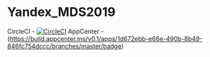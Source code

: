# Yandex_MDS2019
CircleCI  - [![CircleCI](https://circleci.com/gh/amciof/Yandex_MDS2019/tree/feature.svg?style=svg)](https://circleci.com/gh/amciof/Yandex_MDS2019/tree/feature)
AppCenter - (https://build.appcenter.ms/v0.1/apps/1d672ebb-e66e-490b-8b49-846fc754dccc/branches/master/badge)

